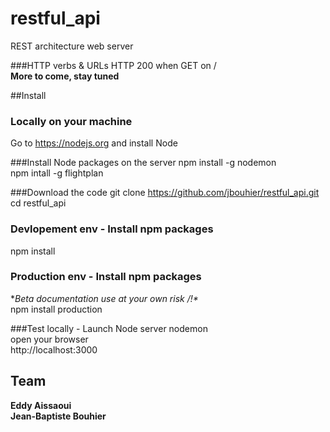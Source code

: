 # restful_api
REST architecture web server

###HTTP verbs & URLs
HTTP 200 when GET on /  
**More to come, stay tuned**  

##Install

### Locally on your machine
Go to https://nodejs.org and install Node

###Install Node packages on the server
npm install -g nodemon  
npm intall -g flightplan  

###Download the code
git clone https://github.com/jbouhier/restful_api.git  
cd restful_api  

### Devlopement env - Install npm packages
npm install

### Production env - Install npm packages  
**Beta documentation use at your own risk /!\**  
npm install production

###Test locally - Launch Node server
nodemon  
open your browser  
http://localhost:3000  

Team
----
**Eddy Aissaoui**  
**Jean-Baptiste Bouhier**
